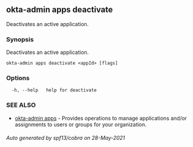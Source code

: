 ## okta-admin apps deactivate

Deactivates an active application.

### Synopsis

Deactivates an active application.

```
okta-admin apps deactivate <appId> [flags]
```

### Options

```
  -h, --help   help for deactivate
```

### SEE ALSO

* [okta-admin apps](okta-admin_apps.md)	 - Provides operations to manage applications and/or assignments to users or groups for your organization.

###### Auto generated by spf13/cobra on 28-May-2021
